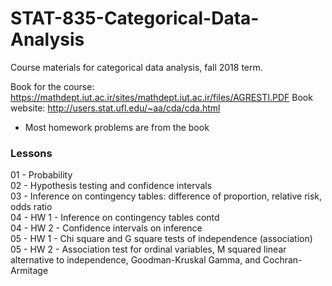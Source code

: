 # STAT-835-Categorical-Data-Analysis
Course materials for categorical data analysis, fall 2018 term.

Book for the course: https://mathdept.iut.ac.ir/sites/mathdept.iut.ac.ir/files/AGRESTI.PDF
Book website: http://users.stat.ufl.edu/~aa/cda/cda.html
* Most homework problems are from the book

### Lessons  
01 - Probability  
02 - Hypothesis testing and confidence intervals  
03 - Inference on contingency tables: difference of proportion, relative risk, odds ratio  
04 - HW 1 - Inference on contingency tables contd  
04 - HW 2 - Confidence intervals on inference  
05 - HW 1 - Chi square and G square tests of independence (association)  
05 - HW 2 - Association test for ordinal variables, M squared linear alternative to independence, Goodman-Kruskal Gamma, and Cochran-Armitage
